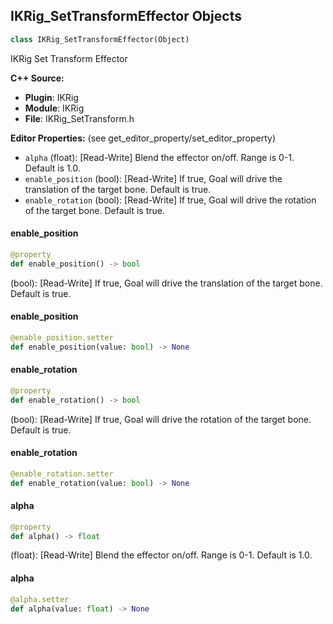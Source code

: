 ## IKRig_SetTransformEffector Objects

```python
class IKRig_SetTransformEffector(Object)
```

IKRig Set Transform Effector

**C++ Source:**

- **Plugin**: IKRig
- **Module**: IKRig
- **File**: IKRig_SetTransform.h

**Editor Properties:** (see get_editor_property/set_editor_property)

- ``alpha`` (float):  [Read-Write] Blend the effector on/off. Range is 0-1. Default is 1.0.
- ``enable_position`` (bool):  [Read-Write] If true, Goal will drive the translation of the target bone. Default is true.
- ``enable_rotation`` (bool):  [Read-Write] If true, Goal will drive the rotation of the target bone. Default is true.

<a id="unreal.IKRig_SetTransformEffector.enable_position"></a>

#### enable_position

```python
@property
def enable_position() -> bool
```

(bool):  [Read-Write] If true, Goal will drive the translation of the target bone. Default is true.

<a id="unreal.IKRig_SetTransformEffector.enable_position"></a>

#### enable_position

```python
@enable_position.setter
def enable_position(value: bool) -> None
```

<a id="unreal.IKRig_SetTransformEffector.enable_rotation"></a>

#### enable_rotation

```python
@property
def enable_rotation() -> bool
```

(bool):  [Read-Write] If true, Goal will drive the rotation of the target bone. Default is true.

<a id="unreal.IKRig_SetTransformEffector.enable_rotation"></a>

#### enable_rotation

```python
@enable_rotation.setter
def enable_rotation(value: bool) -> None
```

<a id="unreal.IKRig_SetTransformEffector.alpha"></a>

#### alpha

```python
@property
def alpha() -> float
```

(float):  [Read-Write] Blend the effector on/off. Range is 0-1. Default is 1.0.

<a id="unreal.IKRig_SetTransformEffector.alpha"></a>

#### alpha

```python
@alpha.setter
def alpha(value: float) -> None
```

<a id="unreal.IKRig_SetTransform"></a>